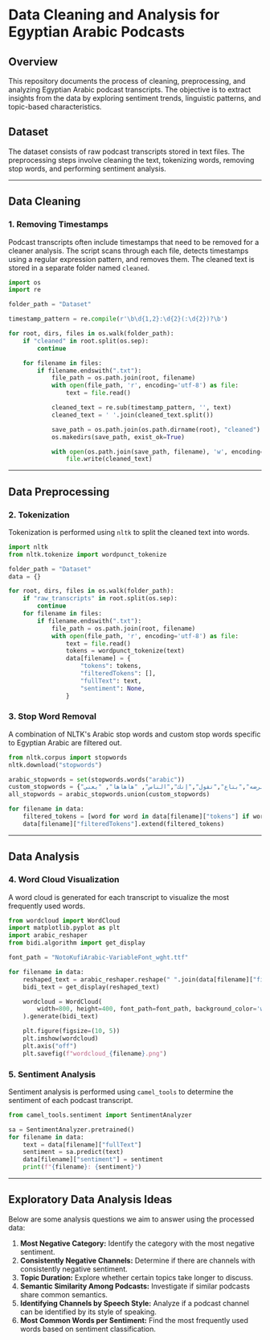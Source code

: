 # Data Cleaning and Analysis for Egyptian Arabic Podcasts

## Overview
This repository documents the process of cleaning, preprocessing, and analyzing Egyptian Arabic podcast transcripts. The objective is to extract insights from the data by exploring sentiment trends, linguistic patterns, and topic-based characteristics.

## Dataset
The dataset consists of raw podcast transcripts stored in text files. The preprocessing steps involve cleaning the text, tokenizing words, removing stop words, and performing sentiment analysis.

---

## Data Cleaning
### 1. Removing Timestamps
Podcast transcripts often include timestamps that need to be removed for a cleaner analysis. The script scans through each file, detects timestamps using a regular expression pattern, and removes them. The cleaned text is stored in a separate folder named `cleaned`.

```python
import os
import re

folder_path = "Dataset"

timestamp_pattern = re.compile(r'\b\d{1,2}:\d{2}(:\d{2})?\b')

for root, dirs, files in os.walk(folder_path):
    if "cleaned" in root.split(os.sep):
        continue

    for filename in files:
        if filename.endswith(".txt"):
            file_path = os.path.join(root, filename)
            with open(file_path, 'r', encoding='utf-8') as file:
                text = file.read()

            cleaned_text = re.sub(timestamp_pattern, '', text)
            cleaned_text = ' '.join(cleaned_text.split())

            save_path = os.path.join(os.path.dirname(root), "cleaned")
            os.makedirs(save_path, exist_ok=True)

            with open(os.path.join(save_path, filename), 'w', encoding='utf-8') as file:
                file.write(cleaned_text)
```

---

## Data Preprocessing
### 2. Tokenization
Tokenization is performed using `nltk` to split the cleaned text into words.

```python
import nltk
from nltk.tokenize import wordpunct_tokenize

folder_path = "Dataset"
data = {}

for root, dirs, files in os.walk(folder_path):
    if "raw_transcripts" in root.split(os.sep):
        continue
    for filename in files:
        if filename.endswith(".txt"):
            file_path = os.path.join(root, filename)
            with open(file_path, 'r', encoding='utf-8') as file:
                text = file.read()
                tokens = wordpunct_tokenize(text)
                data[filename] = {
                    "tokens": tokens,
                    "filteredTokens": [],
                    "fullText": text,
                    "sentiment": None,
                }
```

### 3. Stop Word Removal
A combination of NLTK's Arabic stop words and custom stop words specific to Egyptian Arabic are filtered out.

```python
from nltk.corpus import stopwords
nltk.download("stopwords")

arabic_stopwords = set(stopwords.words("arabic"))
custom_stopwords = {"برضه","بتاع","تقول","إنك","الناس", "هاهاها", "يعني"}  
all_stopwords = arabic_stopwords.union(custom_stopwords)

for filename in data:
    filtered_tokens = [word for word in data[filename]["tokens"] if word not in all_stopwords]
    data[filename]["filteredTokens"].extend(filtered_tokens)
```

---

## Data Analysis
### 4. Word Cloud Visualization
A word cloud is generated for each transcript to visualize the most frequently used words.

```python
from wordcloud import WordCloud
import matplotlib.pyplot as plt
import arabic_reshaper
from bidi.algorithm import get_display

font_path = "NotoKufiArabic-VariableFont_wght.ttf"

for filename in data:
    reshaped_text = arabic_reshaper.reshape(" ".join(data[filename]["filteredTokens"]))
    bidi_text = get_display(reshaped_text)

    wordcloud = WordCloud(
        width=800, height=400, font_path=font_path, background_color='white'
    ).generate(bidi_text)

    plt.figure(figsize=(10, 5))
    plt.imshow(wordcloud)
    plt.axis("off")
    plt.savefig(f"wordcloud_{filename}.png")
```

### 5. Sentiment Analysis
Sentiment analysis is performed using `camel_tools` to determine the sentiment of each podcast transcript.

```python
from camel_tools.sentiment import SentimentAnalyzer

sa = SentimentAnalyzer.pretrained()
for filename in data:
    text = data[filename]["fullText"]
    sentiment = sa.predict(text)
    data[filename]["sentiment"] = sentiment
    print(f"{filename}: {sentiment}")
```

---

## Exploratory Data Analysis Ideas
Below are some analysis questions we aim to answer using the processed data:
1. **Most Negative Category:** Identify the category with the most negative sentiment.
2. **Consistently Negative Channels:** Determine if there are channels with consistently negative sentiment.
3. **Topic Duration:** Explore whether certain topics take longer to discuss.
4. **Semantic Similarity Among Podcasts:** Investigate if similar podcasts share common semantics.
5. **Identifying Channels by Speech Style:** Analyze if a podcast channel can be identified by its style of speaking.
6. **Most Common Words per Sentiment:** Find the most frequently used words based on sentiment classification.



